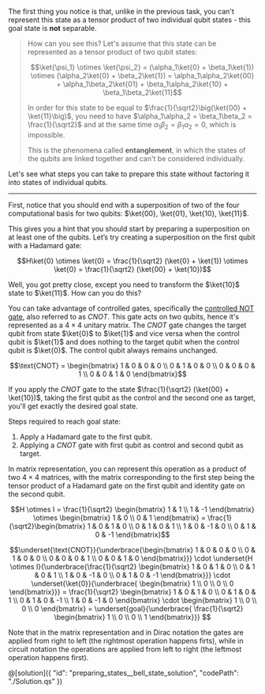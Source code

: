 The first thing you notice is that, unlike in the previous task, you can't represent this state as a tensor product of two individual qubit states - this goal state is **not** separable. 

> How can you see this? Let's assume that this state can be represented as a tensor product of two qubit states: 
>
> $$\ket{\psi_1} \otimes \ket{\psi_2} = (\alpha_1\ket{0} + \beta_1\ket{1}) \otimes (\alpha_2\ket{0} + \beta_2\ket{1}) = \alpha_1\alpha_2\ket{00} + \alpha_1\beta_2\ket{01} + \beta_1\alpha_2\ket{10} + \beta_1\beta_2\ket{11}$$ 
>
>In order for this state to be equal to $\frac{1}{\sqrt2}\big(\ket{00} + \ket{11}\big)$, you need to have $\alpha_1\alpha_2 = \beta_1\beta_2 = \frac{1}{\sqrt2}$ and at the same time $\alpha_1\beta_2 = \beta_1\alpha_2 = 0$, which is impossible.
>
>This is the phenomena called **entanglement**, in which the states of the qubits are linked together and can't be considered individually.  

Let's see what steps you can take to prepare this state without factoring it into states of individual qubits.

---

First, notice that you should end with a superposition of two of the four computational basis for two qubits: $\ket{00}, \ket{01}, \ket{10}, \ket{11}$.

This gives you a hint that you should start by preparing a superposition on at least one of the qubits. Let’s try creating a superposition on the first qubit with a Hadamard gate: 

$$H\ket{0} \otimes \ket{0} = \frac{1}{\sqrt2} (\ket{0} + \ket{1}) \otimes \ket{0} = \frac{1}{\sqrt2} (\ket{00} + \ket{10})$$

Well, you got pretty close, except you need to transform the $\ket{10}$ state to $\ket{11}$.
How can you do this? 

You can take advantage of controlled gates, specifically the [controlled NOT gate](https://en.wikipedia.org/wiki/Controlled_NOT_gate), also referred to as $CNOT$. This gate acts on two qubits, hence it's represented as a $4 \times 4$ unitary matrix. The $CNOT$ gate changes the target qubit from state $\ket{0}$ to $\ket{1}$ and vice versa when the control qubit is $\ket{1}$ and does nothing to the target qubit when the control qubit is $\ket{0}$. The control qubit always remains unchanged. 

$$\text{CNOT} = \begin{bmatrix} 1 & 0 & 0 & 0 \\ 0 & 1 & 0 & 0 \\ 0 & 0 & 0 & 1 \\ 0 & 0 & 1 & 0 \end{bmatrix}$$

If you apply the $CNOT$ gate to the state $\frac{1}{\sqrt2} (\ket{00} + \ket{10})$, taking the first qubit as the control and the second one as target, you'll get exactly the desired goal state. 
 
Steps required to reach goal state:
1. Apply a Hadamard gate to the first qubit.
2. Applying a $CNOT$ gate with first qubit as control and second qubit as target.

In matrix representation, you can represent this operation as a product of two $4 \times 4$ matrices, with the matrix corresponding to the first step being the tensor product of a Hadamard gate on the first qubit and identity gate on the second qubit.

$$H \otimes I = \frac{1}{\sqrt2} \begin{bmatrix} 1 & 1  \\ 1 & -1 \end{bmatrix} \otimes \begin{bmatrix} 1 & 0  \\ 0 & 1 \end{bmatrix} = 
\frac{1}{\sqrt2}\begin{bmatrix} 1 & 0 & 1 & 0 \\ 0 & 1 & 0 & 1 \\ 1 & 0 & -1 & 0 \\ 0 & 1 & 0 & -1 \end{bmatrix}$$

$$\underset{\text{CNOT}}{\underbrace{\begin{bmatrix} 1 & 0 & 0 & 0 \\ 0 & 1 & 0 & 0 \\ 0 & 0 & 0 & 1 \\ 0 & 0 & 1 & 0 \end{bmatrix}}} 
\cdot 
\underset{H \otimes I}{\underbrace{\frac{1}{\sqrt2} \begin{bmatrix} 1 & 0 & 1 & 0 \\ 0 & 1 & 0 & 1 \\ 1 & 0 & -1 & 0 \\ 0 & 1 & 0 & -1 \end{bmatrix}}}
\cdot
\underset{\ket{0}}{\underbrace{ \begin{bmatrix} 1 \\ 0 \\ 0 \\ 0 \end{bmatrix}}}
= \frac{1}{\sqrt2} \begin{bmatrix} 1 & 0 & 1 & 0 \\ 0 & 1 & 0 & 1 \\ 0 & 1 & 0 & -1 \\ 1 & 0 & -1 & 0 \end{bmatrix}
\cdot
\begin{bmatrix} 1 \\ 0 \\ 0 \\ 0 \end{bmatrix}
= \underset{goal}{\underbrace{ \frac{1}{\sqrt2} \begin{bmatrix} 1 \\ 0 \\ 0 \\ 1 \end{bmatrix}}}
$$

Note that in the matrix representation and in Dirac notation the gates are applied from right to left (the rightmost operation happens firts), while in circuit notation the operations are applied from left to right (the leftmost operation happens first).

@[solution]({
    "id": "preparing_states__bell_state_solution",
    "codePath": "./Solution.qs"
})
